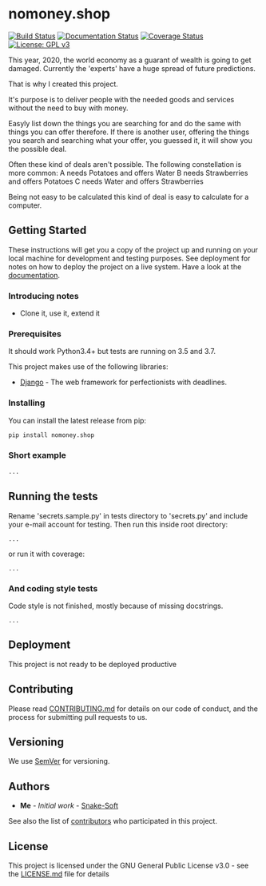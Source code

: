 # nomoney.shop
[![Build Status](https://travis-ci.org/snake-soft/nomoney.shop.svg?branch=master)](https://travis-ci.org/snake-soft/nomoney.shop)
[![Documentation Status](https://readthedocs.org/projects/nomoneyshop/badge/?version=latest)](https://nomoneyshop.readthedocs.io/en/latest/?badge=latest)
[![Coverage Status](https://coveralls.io/repos/github/snake-soft/nomoney.shop/badge.svg?branch=master)](https://coveralls.io/github/snake-soft/nomoney.shop?branch=master)
[![License: GPL v3](https://img.shields.io/badge/License-GPLv3-blue.svg)](https://www.gnu.org/licenses/gpl-3.0)

This year, 2020, the world economy as a guarant of wealth is going to get damaged.
Currently the 'experts' have a huge spread of future predictions.

That is why I created this project.

It's purpose is to deliver people with the needed goods and services without the need to buy with money.

Easyly list down the things you are searching for and do the same with things you can offer therefore.
If there is another user, offering the things you search and searching what your offer, you guessed it, it will show you the possible deal.

Often these kind of deals aren't possible.
The following constellation is more common:
A needs Potatoes and offers Water
B needs Strawberries and offers Potatoes
C needs Water and offers Strawberries

Being not easy to be calculated this kind of deal is easy to calculate for a computer.


## Getting Started
These instructions will get you a copy of the project up and running on your local machine for development and testing purposes. See deployment for notes on how to deploy the project on a live system.
Have a look at the [documentation](https://nomoneyshop.readthedocs.io/en/latest/).

### Introducing notes
- Clone it, use it, extend it


### Prerequisites
It should work Python3.4+ but tests are running on 3.5 and 3.7.

This project makes use of the following libraries:
* [Django](https://docs.djangoproject.com/en/) - The web framework for perfectionists with deadlines.


### Installing
You can install the latest release from pip:
```
pip install nomoney.shop
```


### Short example
```python
...
```


## Running the tests
Rename 'secrets.sample.py' in tests directory to 'secrets.py' and include your e-mail account for testing.
Then run this inside root directory:
```
...
```
or run it with coverage:
```
...
```


### And coding style tests
Code style is not finished, mostly because of missing docstrings.
```
...
```


## Deployment
This project is not ready to be deployed productive


## Contributing
Please read [CONTRIBUTING.md](https://gist.github.com/PurpleBooth/b24679402957c63ec426) for details on our code of conduct, and the process for submitting pull requests to us.


## Versioning
We use [SemVer](http://semver.org/) for versioning.


## Authors
* **Me** - *Initial work* - [Snake-Soft](https://github.com/snake-soft)

See also the list of [contributors](https://github.com/snake-soft/nomoney.shop/graphs/contributors) who participated in this project.


## License
This project is licensed under the GNU General Public License v3.0 - see the [LICENSE.md](LICENSE.md) file for details
